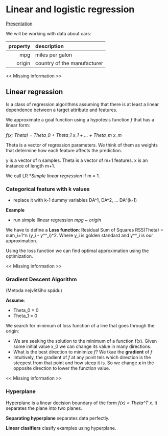 # Linear and logistic regression

[ Presentation ]()

We will be working with data about cars:

| property | description |
| --:      | :--         |
| mpg | miles per galon |
| origin | country of the manufacturer |

<< Missing information >>

## Linear regression
Is a class of regression algorithms assuming that there is at least a linear dependence between a target attribute and features.

We approximate a goal function using a hypotesis function *f* that has a linear form:

*f(x; Theta) = Theta_0 + Theta_1 x_1 + ... + Theta_m x_m*

Theta is a vector of regression parameters.
We think of them as weights that determine how each feature affects the prediction.

y is a vector of n samples. Theta is a vector of m+1 features. x is an instance of length m+1.

We call LR **Simple linear regression* if m = 1.

### Categorical feature with k values
 - replace it with k-1 dummy variables DA^1, DA^2, ... DA^(k-1)

**Example**
 - run simple llinear regression *mpg* ~ *origin*
 
We have to define a **Loss function**: Residual Sum of Squares RSS(Theta) = sum_i=1^n (y_i - y^^_i)^2.
Where y_i is golden standard and y^^_i is our approximation.

Using the loss function we can find optimal approximation using the optimization.

<< Missing information >>

### Gradient Descent Algorithm
(Metoda největšího spádu)

**Assume**:
 - Theta_0 = 0
 - Theta_1 \= 0

We search for minimum of loss function of a line that goes through the origin:
 - We are seeking the solution to the minimum of a function f(x). Given some initial value x_0 we can change its value in many directions.
 - What is the best direction to minimize *f*? We tkae the **gradient** of *f*
 - Intuitively, the gradient of *f* at any point tels which direction is the steepest from that point and how steep it is. So we change **x** in the opposite direction to lower the function value.
 
<< Missing information >>

### Hyperplane
Hyperplane is a linear decision boundary of the form *f(x) = Theta^T x*.
It separates the plane into two planes.

**Separating hyperplane** separates data perfectly.

**Linear clasifiers** clasify examples using hyperplane.
